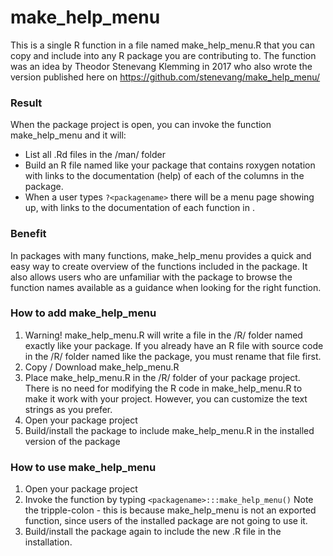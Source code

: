 # make_help_menu

This is a single R function in a file named make_help_menu.R that you can copy and include into any R package you are contributing to. The function was an idea by Theodor Stenevang Klemming in 2017 who also wrote the version published here on https://github.com/stenevang/make_help_menu/


### Result
When the package project is open, you can invoke the function make_help_menu and it will:
* List all .Rd files in the /man/ folder
* Build an R file named like your package that contains roxygen notation with links to the documentation (help) of each of the columns in the package.
* When a user types `?<packagename>` there will be a menu page showing up, with links to the documentation of each function in <packagename>.


### Benefit
In packages with many functions, make_help_menu provides a quick and easy way to create overview of the functions included in the package. It also allows users who are unfamiliar with the package to browse the function names available as a guidance when looking for the right function.


### How to add make_help_menu
1. Warning! make_help_menu.R will write a file in the /R/ folder named exactly like your package. If you already have an R file with source code in the /R/ folder named like the package, you must rename that file first.
2. Copy / Download make_help_menu.R
3. Place make_help_menu.R in the /R/ folder of your package project. There is no need for modifying the R code in make_help_menu.R to make it work with your project. However, you can customize the text strings as you prefer.
4. Open your package project
5. Build/install the package to include make_help_menu.R in the installed version of the package


### How to use make_help_menu
1. Open your package project
2. Invoke the function by typing `<packagename>:::make_help_menu()` Note the tripple-colon - this is because make_help_menu is not an exported function, since users of the installed package are not going to use it.
3. Build/install the package again to include the new <packagename>.R file in the installation.



